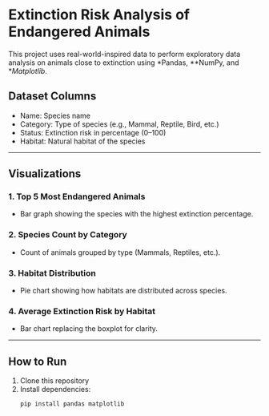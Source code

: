 # Extinction Risk Analysis of Endangered Animals

This project uses real-world-inspired data to perform exploratory data analysis on animals close to extinction using *Pandas, **NumPy, and **Matplotlib*.

## Dataset Columns
- Name: Species name
- Category: Type of species (e.g., Mammal, Reptile, Bird, etc.)
- Status: Extinction risk in percentage (0–100)
- Habitat: Natural habitat of the species

---

## Visualizations

### 1. Top 5 Most Endangered Animals
- Bar graph showing the species with the highest extinction percentage.

### 2. Species Count by Category
- Count of animals grouped by type (Mammals, Reptiles, etc.).

### 3. Habitat Distribution
- Pie chart showing how habitats are distributed across species.

### 4. Average Extinction Risk by Habitat
- Bar chart replacing the boxplot for clarity.

---

## How to Run

1. Clone this repository
2. Install dependencies:
   ```bash
   pip install pandas matplotlib
